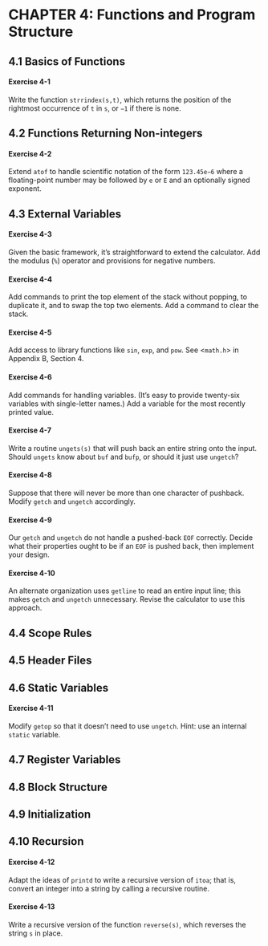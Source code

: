 # CHAPTER 4: Functions and Program Structure

## 4.1 Basics of Functions

#### Exercise 4-1

Write the function `strrindex(s,t)`, which returns the position of the rightmost occurrence of `t` in `s`, or `−1` if there is none.

## 4.2 Functions Returning Non-integers

#### Exercise 4-2

Extend `atof` to handle scientific notation of the form `123.45e−6` where a floating-point number may be followed by `e` or `E` and an optionally signed exponent.

## 4.3 External Variables

#### Exercise 4-3

Given the basic framework, it’s straightforward to extend the calculator. Add the modulus (`%`) operator and provisions for negative numbers.

#### Exercise 4-4

Add commands to print the top element of the stack without popping, to duplicate it, and to swap the top two elements. Add a command to clear the stack.

#### Exercise 4-5

Add access to library functions like `sin`, `exp`, and `pow`. See <`math.h`> in Appendix B, Section 4.

#### Exercise 4-6

Add commands for handling variables. (It’s easy to provide twenty-six variables with single-letter names.) Add a variable for the most recently printed value.

#### Exercise 4-7

Write a routine `ungets(s)` that will push back an entire string onto the input. Should `ungets` know about `buf` and `bufp`, or should it just use `ungetch`?

#### Exercise 4-8

Suppose that there will never be more than one character of pushback. Modify `getch` and `ungetch` accordingly.

#### Exercise 4-9

Our `getch` and `ungetch` do not handle a pushed-back `EOF` correctly. Decide what their properties ought to be if an `EOF` is pushed back, then implement your design.

#### Exercise 4-10

An alternate organization uses `getline` to read an entire input line; this makes `getch` and `ungetch` unnecessary. Revise the calculator to use this approach.

## 4.4 Scope Rules

## 4.5 Header Files

## 4.6 Static Variables

#### Exercise 4-11

Modify `getop` so that it doesn’t need to use `ungetch`. Hint: use an internal `static` variable.

## 4.7 Register Variables

## 4.8 Block Structure

## 4.9 Initialization

## 4.10 Recursion

#### Exercise 4-12

Adapt the ideas of `printd` to write a recursive version of `itoa`; that is, convert an integer into a string by calling a recursive routine.

#### Exercise 4-13

Write a recursive version of the function `reverse(s)`, which reverses the string `s` in place.

